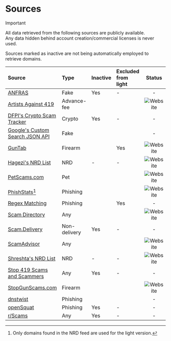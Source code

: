 # Sources

> [!IMPORTANT]
All data retrieved from the following sources are publicly available.<br>
Any data hidden behind account creation/commercial licenses is never used.

Sources marked as inactive are not being automatically employed to retrieve domains.

| Source | Type | Inactive | Excluded from light | Status |
|:--- |:--- |:--- |:--- |:---:|
| [ANFRAS](https://anfras.com/fakeshops/) | Fake | Yes | - | - |
| [Artists Against 419](https://db.aa419.org/fakebankslist.php) | Advance-fee | | | ![Website](https://img.shields.io/website?url=https%3A%2F%2Fdb.aa419.org%2Ffakebankslist.php&style=flat-square&label=%20) |
| [DFPI's Crypto Scam Tracker](https://dfpi.ca.gov/crypto-scams/) | Crypto | Yes | - | - |
| [Google's Custom Search JSON API](https://developers.google.com/custom-search/v1/introduction) | Fake | | | - |
| [GunTab](https://www.guntab.com/scam-websites) | Firearm | | Yes | ![Website](https://img.shields.io/website?url=https%3A%2F%2Fwww.guntab.com%2Fscam-websites&style=flat-square&label=%20) |
| [Hagezi's NRD List](https://github.com/hagezi/dns-blocklists?tab=readme-ov-file#nrd) | NRD | - | - | ![Website](https://img.shields.io/website?url=https%3A%2F%2Fcdn.jsdelivr.net%2Fgh%2Fhagezi%2Fdns-blocklists%40latest%2Fwildcard%2Fnrds.30-onlydomains.txt&style=flat-square&label=%20) |
| [PetScams.com](https://petscams.com/) | Pet | | | ![Website](https://img.shields.io/website?url=https%3A%2F%2Fpetscams.com%2F&style=flat-square&label=%20) |
| [PhishStats](https://phishstats.info/)[^1] | Phishing | | | ![Website](https://img.shields.io/website?url=https%3A%2F%2Fphishstats.info%2Fphish_score.csv&style=flat-square&label=%20) |
| [Regex Matching](https://github.com/jarelllama/Scam-Blocklist/blob/main/config/phishing_targets.csv) | Phishing | | Yes | - |
| [Scam Directory](https://scam.directory/) | Any | | | ![Website](https://img.shields.io/website?url=https%3A%2F%2Fscam.directory%2Fcategory&style=flat-square&label=%20) |
| [Scam.Delivery](https://scam.delivery/) | Non-delivery | Yes | - | - |
| [ScamAdvisor](https://www.scamadviser.com/) | Any | | | ![Website](https://img.shields.io/website?url=https%3A%2F%2Fwww.scamadviser.com%2Farticles%3Fp%3D2&style=flat-square&label=%20) |
| [Shreshta's NRD List](https://github.com/shreshta-labs/newly-registered-domains) | NRD | - | - | ![Website](https://img.shields.io/website?url=https%3A%2F%2Fraw.githubusercontent.com%2Fshreshta-labs%2Fnewly-registered-domains%2Fmain%2Fnrd-1m.csv&style=flat-square&label=%20) |
| [Stop 419 Scams and Scammers](https://www.stop419scams.com/) | Any | Yes | - | - |
| [StopGunScams.com](https://stopgunscams.com/) | Firearm | | | ![Website](https://img.shields.io/website?url=https%3A%2F%2Fstopgunscams.com%2F%3Fpage%3D2&style=flat-square&label=%20) |
| [dnstwist](https://github.com/elceef/dnstwist) | Phishing | | | - |
| [openSquat](https://github.com/atenreiro/opensquat) | Phishing | Yes | - | - |
| [r/Scams](https://www.reddit.com/r/Scams/) | Any | Yes | - | - |

[^1]: Only domains found in the NRD feed are used for the light version.

